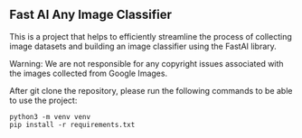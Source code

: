 ## Fast AI Any Image Classifier

This is a project that helps to efficiently streamline the process of collecting image datasets and building an image classifier using the FastAI library. 

Warning: We are not responsible for any copyright issues associated with the images collected from Google Images. 

After git clone the repository, please run the following commands to be able to use the project:

    python3 -m venv venv
    pip install -r requirements.txt



